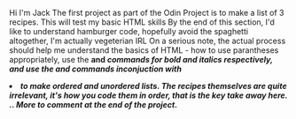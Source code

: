 Hi I'm Jack
The first project as part of the Odin Project is to make a list of 3 recipes.
This will test my basic HTML skills
By the end of this section, I'd like to understand hamburger code, hopefully avoid the spaghetti altogether, I'm actually vegeterian IRL 
On a serious note, the actual process should help me understand the basics of HTML - how to use parantheses appropriately, use the <strong> and <em> commands for bold and italics respectively, and use the <ur> and <or> commands inconjuction with <li> to make ordered and unordered lists. The recipes themselves are quite irrelevant, it's how you code them in order, that is the key take away here. 
.. More to comment at the end of the project. 

